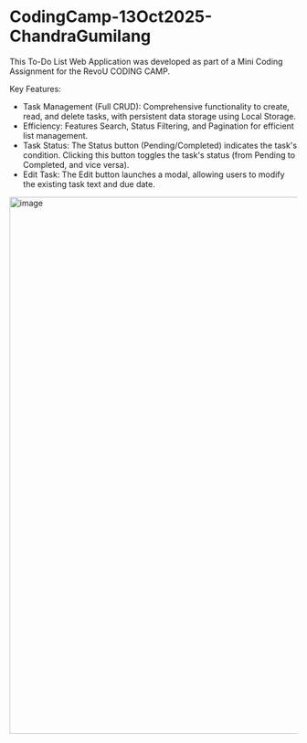 # CodingCamp-13Oct2025-ChandraGumilang
This To-Do List Web Application was developed as part of a Mini Coding Assignment for the RevoU CODING CAMP.

Key Features:
- Task Management (Full CRUD): Comprehensive functionality to create, read, and delete tasks, with persistent data storage using Local Storage.
- Efficiency: Features Search, Status Filtering, and Pagination for efficient list management.
- Task Status: The Status button (Pending/Completed) indicates the task's condition. Clicking this button toggles the task's status (from Pending to Completed, and vice versa).
- Edit Task: The Edit button launches a modal, allowing users to modify the existing task text and due date.

<img width="1902" height="941" alt="image" src="https://github.com/user-attachments/assets/a1ed740e-ffc8-4abc-b3b5-261c361d966d" />

